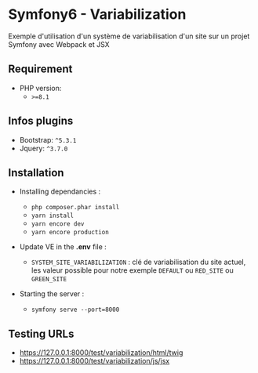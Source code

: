 # Symfony6 - Variabilization
Exemple d'utilisation d'un système de variabilisation d'un site sur un projet Symfony avec Webpack et JSX

## Requirement
- PHP version:
	- `>=8.1`

## Infos plugins
- Bootstrap: `^5.3.1`
- Jquery: `^3.7.0`

## Installation
- Installing dependancies :
	- `php composer.phar install`
	- `yarn install`
	- `yarn encore dev`
	- `yarn encore production`

- Update VE in the **.env** file :
	- `SYSTEM_SITE_VARIABILIZATION` : clé de variabilisation du site actuel, les valeur possible pour notre exemple `DEFAULT` ou `RED_SITE` ou `GREEN_SITE`

- Starting the server :
	- `symfony serve --port=8000`

## Testing URLs
- https://127.0.0.1:8000/test/variabilization/html/twig
- https://127.0.0.1:8000/test/variabilization/js/jsx
